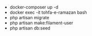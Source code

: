 - docker-composer up -d
- docker exec -it tohfa-e-ramazan bash
- php artisan migrate
- php artisan make:filament-user
- php artisan db:seed
